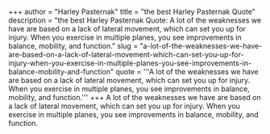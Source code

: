 +++
author = "Harley Pasternak"
title = "the best Harley Pasternak Quote"
description = "the best Harley Pasternak Quote: A lot of the weaknesses we have are based on a lack of lateral movement, which can set you up for injury. When you exercise in multiple planes, you see improvements in balance, mobility, and function."
slug = "a-lot-of-the-weaknesses-we-have-are-based-on-a-lack-of-lateral-movement-which-can-set-you-up-for-injury-when-you-exercise-in-multiple-planes-you-see-improvements-in-balance-mobility-and-function"
quote = '''A lot of the weaknesses we have are based on a lack of lateral movement, which can set you up for injury. When you exercise in multiple planes, you see improvements in balance, mobility, and function.'''
+++
A lot of the weaknesses we have are based on a lack of lateral movement, which can set you up for injury. When you exercise in multiple planes, you see improvements in balance, mobility, and function.

